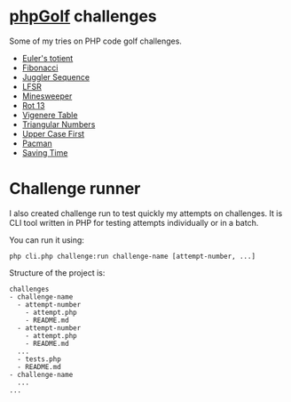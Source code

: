 # [phpGolf](http://www.phpgolf.org/) challenges

Some of my tries on PHP code golf challenges.

- [Euler's totient](./challenges/eulers-totient)
- [Fibonacci](./challenges/fibonacci)
- [Juggler Sequence](./challenges/juggler-sequence)
- [LFSR](./challenges/lfsr)
- [Minesweeper](./challenges/minesweeper)
- [Rot 13](./challenges/rot-13)
- [Vigenere Table](./challenges/vigenere-table)
- [Triangular Numbers](./challenges/triangular-numbers)
- [Upper Case First](./challenges/upper-case-first)
- [Pacman](./challenges/pacman)
- [Saving Time](./challenges/saving-time)

# Challenge runner

I also created challenge run to test quickly my attempts on challenges.
It is CLI tool written in PHP for testing attempts individually or in a batch.

You can run it using:

```
php cli.php challenge:run challenge-name [attempt-number, ...]
```

Structure of the project is:

```
challenges
- challenge-name
  - attempt-number
    - attempt.php
    - README.md
  - attempt-number
    - attempt.php
    - README.md
  ...
  - tests.php
  - README.md
- challenge-name
  ...
...
```